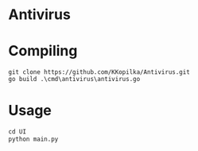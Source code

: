 # Antivirus

# Compiling
```golang
git clone https://github.com/KKopilka/Antivirus.git
go build .\cmd\antivirus\antivirus.go
```
# Usage
```python
cd UI
python main.py
```
